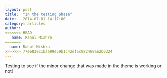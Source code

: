```yaml
---
layout: post
title:  "In the testing phase"
date:   2014-07-01 14:17:00
category: articles
author:
<<<<<<< HEAD
   name: Rahul Mishra
=======
  name: Rahul Mishra
>>>>>>> 77ee839c1baa99e59b1c42df5c082469ae2b6324
---
```


Testing to see if the minor change that was made in the theme is working or not!
